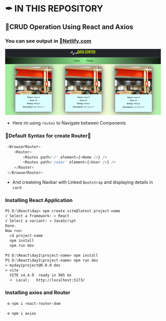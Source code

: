 # ✒ IN THIS REPOSITORY
## 📍CRUD Operation Using React and Axios 

### You can see output in 📌[Netlify.com](https://react-axios-task-by-arun.netlify.app/)
![Getting Started](./public/output-img.jpg)

+ Here im using `routes` to Navigate between Components

### 📢Default Syntax for create Router🔐
```javascript
 <BrowserRouter>
    <Router>
        <Routes path='/' element={<Home />} />
        <Routes path='/user' element={<User />} />
    </Router>
 </BrowserRouter>
```
+ And createing Navbar with Linked `Bootstrap` and displaying details in `card` 
### Installing React Application
```
PS D:\React\day> npm create vite@latest project-name
√ Select a framework: » React
√ Select a variant: » JavaScript
Done.
Now run:
  cd project-name
  npm install
  npm run dev
 
PS D:\React\day1\project-name> npm install
PS D:\React\day1\project-name> npm run dev
> myday1project@0.0.0 dev
> vite
  VITE v4.4.9  ready in 985 ms
  ➜  Local:   http://localhost:5173/

```
### Installing axios and Router
```command prompt
 ⚙ npm i react-router-dom 
  
 ⚙ npm i axios
```